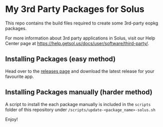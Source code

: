 My 3rd Party Packages for Solus 
=============================

This repo contains the build files required to create some 3rd-party eopkg packages.

For more information about 3rd party applications in Solus, visit our Help Center page at https://help.getsol.us/docs/user/software/third-party/.

## Installing Packages (easy method)

Head over to the [releases page](https://github.com/msork/curseforge-solus/releases) and download the latest release for your favourite app.

## Installing Packages manually (harder method)

A script to install the each package manually is included in the `scripts` folder of this repository under `/scripts/update-<package_name>-solus.sh`

Enjoy!
